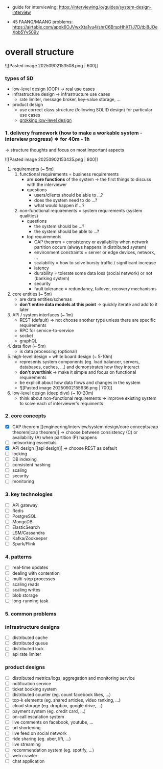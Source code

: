 - guide for interviewing: https://interviewing.io/guides/system-design-interview

- 45 FAANG/MAANG problems: https://airtable.com/appk6OJVwxXta1vu4/shrC6BrspHhXTIJ7D/tbl8JOeXpb5Yv509v

# overall structure
![[Pasted image 20250902153508.png | 600]]

### types of SD
- low-level design (OOP) -> real use cases
- infrastructure design -> infrastructure use cases
	- rate limiter, message broker, key-value storage, ...
- product design
	- use correct class structure (following SOLID design) for particular use cases
	- [grokking low-level design](https://drive.google.com/file/d/1qt-8a51ftE-w_9y5oi7GNFZ2ZqvLmpmq/view)

### 1. delivery framework (how to make a workable system - interview progress) => for 40m - 1h
-> structure thoughts and focus on most important aspects

![[Pasted image 20250902153435.png | 800]]

1. requirements (~ 5m)
	1. functional requirements = business requirements
		- are **core functions** of the system -> the first things to discuss with the interviewer
		- questions
			- users/clients should be able to ...?
			- does the system need to do ...?
			- what would happen if ...?
	2. non-functional requirements = system requirements (system qualities)
		- questions
			- the system should be ...?
			- the system should be able to ...?
		- top requirements
			- CAP theorem = consistency or availability when network partition occurs (always happens in distributed system)
			- environment constraints = server or edge devices, network, ...
			- scalability = how to solve bursty traffic / significant increase
			- latency
			- durability = tolerate some data loss (social network) or not (banking system)
			- security
			- fault tolerance = redundancy, failover, recovery mechanisms
2. core entities (~ 5m)
	- are data entities/schemas
	- **don't entire data models at this point** -> quickly iterate and add to it later
3. API / system interfaces (~ 1m)
	- REST (default) => not choose another type unless there are specific requirements
	- RPC for service-to-service
	- socket
	- graphQL
4. data flow (~ 5m)
	- is data processing (optional)
5. high-level design = white board design (~ 5-10m)
	- represents system components (eg. load balancer, servers, databases, caches, ...) and demonstrates how they interact
	- **don't overthink** -> make it simple and focus on functional requirements
	- be explicit about how data flows and changes in the system
	- ![[Pasted image 20250902155636.png | 700]]
6. low-level design (deep dive) (~ 10-20m)
	- think about non-functional requirements -> improve existing system to solve each of interviewer's requiments
### 2. core concepts
- [x] CAP theorem [[engineering/interview/system design/core concepts/cap theorem|cap theorem]] -> choose between consistency (C) or availability (A) when partition (P) happens
- [ ] networking essentials
- [x] API design [[api design]] -> choose REST as default
- [ ] locking
- [ ] DB indexing
- [ ] consistent hashing
- [ ] scaling
- [ ] security
- [ ] monitoring
### 3. key technologies
- [ ] API gateway
- [ ] Redis
- [ ] PostgreSQL
- [ ] MongoDB
- [ ] ElasticSearch
- [ ] LSM/Cassandra
- [ ] Kafka/Zookeeper
- [ ] Spark/Flink
### 4. patterns
- [ ] real-time updates
- [ ] dealing with contention
- [ ] multi-step processes
- [ ] scaling reads
- [ ] scaling writes
- [ ] blob storage
- [ ] long-running task

### 5. common problems

### infrastructure designs
- [ ] distributed cache
- [ ] distributed queue
- [ ] distributed lock
- [ ] api rate limiter
### product designs
- [ ] distributed metrics/logs, aggregation and monitoring service
- [ ] notification service
- [ ] ticket booking system
- [ ] distributed counter (eg. count facebook likes, ...)
- [ ] top-k elements (eg. shared articles, video ranking, ...)
- [ ] cloud storage (eg. dropbox, google drive, ...)
- [ ] payment system (eg. credit card, ...)
- [ ] on-call escalation system
- [ ] live comments on facebook, youtube, ...
- [ ] url shortening
- [ ] live feed on social network
- [ ] ride sharing (eg. uber, lift, ...)
- [ ] live streaming
- [ ] recommendation system (eg. spotify, ...)
- [ ] web crawler
- [ ] chat application